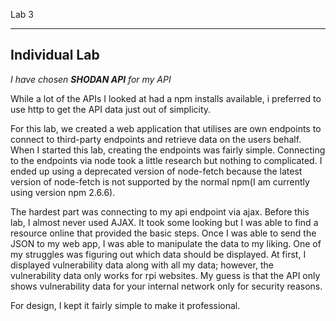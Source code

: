 
Lab 3
_______________
**Individual Lab**
------------------

*I have chosen **SHODAN API** for my API*

While a lot of the APIs I looked at had a npm installs available, i preferred to use http to get the API data just out of simplicity.

For this lab, we created a web application that utilises are own endpoints to connect to third-party endpoints and retrieve data on the users behalf. When I started this lab, creating the endpoints was fairly simple. Connecting to the endpoints via node took a little research but nothing to complicated. I ended up using a deprecated version of node-fetch because the latest version of node-fetch is not supported by the normal npm(I am currently using version npm 2.6.6). 

The hardest part was connecting to my api endpoint via ajax. Before this lab, I almost never used AJAX. It took some looking but I was able to find a resource online that provided the basic steps. Once I was able to send the JSON to my web app, I was able to manipulate the data to my liking. One of my struggles was figuring out which data should be displayed. At first, I displayed vulnerability data along with all my data; however, the vulnerability data only works for rpi websites. My guess is that the API only shows vulnerability data for your internal network only for security reasons.

For design, I kept it fairly simple to make it professional.
